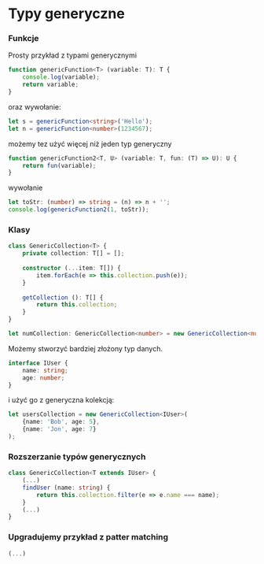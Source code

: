 # Typy generyczne

### Funkcje
Prosty przykład z typami generycznymi
```ts
function genericFunction<T> (variable: T): T {
    console.log(variable);
    return variable;
}
```
oraz wywołanie:
```ts
let s = genericFunction<string>('Hello');
let n = genericFunction<number>(1234567);
```
możemy tez użyć więcej niż jeden typ generyczny
```ts
function genericFunction2<T, U> (variable: T, fun: (T) => U): U {
    return fun(variable);
}
```
wywołanie
```ts
let toStr: (number) => string = (n) => n + '';
console.log(genericFunction2(1, toStr));
```

### Klasy
```ts
class GenericCollection<T> {
    private collection: T[] = [];
    
    constructor (...item: T[]) {
        item.forEach(e => this.collection.push(e));
    }
    
    getCollection (): T[] {
        return this.collection;
    }
}

let numCollection: GenericCollection<number> = new GenericCollection<number>(1, 2, 3);
```
Możemy stworzyć bardziej złożony typ danych.
```ts
interface IUser {
    name: string;
    age: number;
}
```
i użyć go z generyczna kolekcją:
```ts
let usersCollection = new GenericCollection<IUser>(
    {name: 'Bob', age: 5},
    {name: 'Jon', age: 7}
);
```
### Rozszerzanie typów generycznych
```ts
class GenericCollection<T extends IUser> {
    (...)
    findUser (name: string) {
        return this.collection.filter(e => e.name === name);
    }
    (...)
}
```
### Upgradujemy przykład z patter matching
```ts
(...)
```